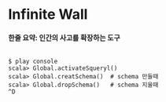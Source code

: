 Infinite Wall
=====================
#### 한줄 요약: 인간의 사고를 확장하는 도구

<code>
$ play console
scala> Global.activateSqueryl()
scala> Global.creatSchema()  # schema 만들때
scala> Global.dropSchema()   # schema 지울때
^D
</code>